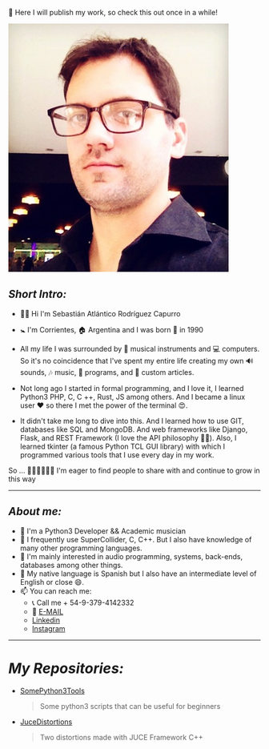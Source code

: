 💼 Here I will publish my work, so check this out once in a while!

![](Sarc7.jpeg)

## *Short Intro:*

+ 👋🏼 Hi I'm Sebastián Atlántico Rodríguez Capurro
+ 🚼 I'm Corrientes, 🏠 Argentina and I was born 📆 in 1990

+ All my life I was surrounded by 🎹 musical instruments and 💻 computers. So it's no coincidence that I've spent my entire life creating my own 🔊 sounds, 🎶 music, 📄 programs, and 🏹 custom articles.

+ Not long ago I started in formal programming, and I love it, I learned Python3 PHP, C, C ++, Rust, JS among others. And I became a linux user ❤ so there I met the power of the terminal 😍.

+ It didn't take me long to dive into this. And I learned how to use GIT, databases like SQL and MongoDB. And web frameworks like Django, Flask, and REST Framework (I love the API philosophy 👍🏼). Also, I learned tkinter (a famous Python TCL GUI library) with which I programmed various tools that I use every day in my work.

So ... 💪🏼💪🏼💪🏼 I'm eager to find people to share with and continue to grow in this way

***

## *About me:*

+ 🔘 I'm a Python3 Developer && Academic musician
+ 🔘 I frequently use SuperCollider, C, C++. But I also have knowledge of many other programming languages.
+ 🧡 I'm mainly interested in audio programming, systems, back-ends, databases among other things.
+ 💬 My native language is Spanish but I also have an intermediate level of English or close 😄.
+ 📫 You can reach me:
    + 📞 Call me + 54-9-379-4142332
    + 📨 [E-MAIL](mailto:sebas.sarc@gmail.com)
    + [Linkedin](https://www.linkedin.com/in/sebastian-atl%C3%A1ntico-rodr%C3%ADguez-capurro/)
    + [Instagram](https://www.instagram.com/sarctiann/)

***

# *My Repositories:*

+ [SomePython3Tools](https://github.com/Sarctiann/SomePython3Tools)
    > Some python3 scripts that can be useful for beginners
+ [JuceDistortions](https://github.com/Sarctiann/JuceDistortions)
    > Two distortions made with JUCE Framework C++
